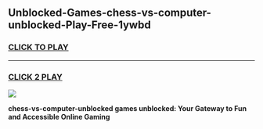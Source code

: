 
## Unblocked-Games-chess-vs-computer-unblocked-Play-Free-1ywbd
<h3>
<a href="https://premium76.site?title=chess-vs-computer-unblocked&ref=18A1">CLICK TO PLAY</a></h3>
<hr>

<h3>
<a href="https://premium76.site?title=chess-vs-computer-unblocked&ref=18A1">CLICK 2 PLAY</a>
  
</h3>

<a href="https://premium76.site?title=chess-vs-computer-unblocked&ref=18A1"><img src="https://clearcache.store/games.png"></a>


**chess-vs-computer-unblocked games unblocked: Your Gateway to Fun and Accessible Online Gaming**

